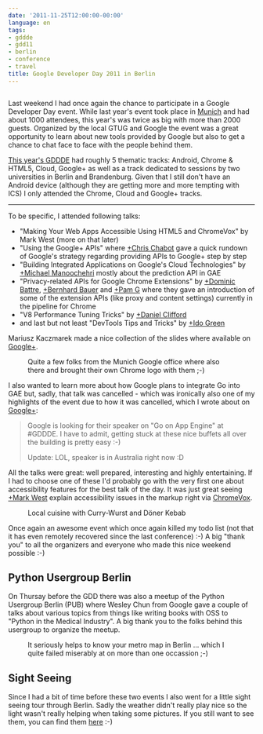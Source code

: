 ```yaml
---
date: '2011-11-25T12:00:00-00:00'
language: en
tags:
- gddde
- gdd11
- berlin
- conference
- travel
title: Google Developer Day 2011 in Berlin
---
```



<figure>
    <img src="http://photos.h10n.me/Conferences/Google-Developer-Day-2011/i-3DTX85q/0/M/DSC2464-M.jpg" alt="" />
</figure>

Last weekend I had once again the chance to participate in a Google Developer
Day event. While last year's event took place in [Munich][gddde2010] and had
about 1000 attendees, this year's was twice as big with more than 2000 guests.
Organized by the local GTUG and Google the event was a great opportunity to
learn about new tools provided by Google but also to get a chance to chat face
to face with the people behind them.

[This year's GDDDE][gddde2011] had roughly 5 thematic tracks: Android, Chrome
& HTML5, Cloud, Google+ as well as a track dedicated to sessions by two
universities in Berlin and Brandenburg. Given that I still don't have an
Android device (although they are getting more and more tempting with ICS) I
only attended the Chrome, Cloud and Google+ tracks.

-------------------------------

To be specific, I attended following talks:

* "Making Your Web Apps Accessible Using HTML5 and ChromeVox" by Mark West
  (more on that later)
* "Using the Google+ APIs" where [+Chris Chabot][] gave a
  quick rundown of Google's strategy regarding providing APIs to Google+ step
  by step
* "Building Integrated Applications on Google's Cloud Technologies" by
  [+Michael Manoochehri][] mostly
  about the prediction API in GAE
* "Privacy-related APIs for Google Chrome Extensions" by [+Dominic Battre][],
  [+Bernhard Bauer][] and [+Pam G][] where they gave an introduction of some
  of the extension APIs (like proxy and content settings) currently in the
  pipeline for Chrome
* "V8 Performance Tuning Tricks" by [+Daniel Clifford][]
* and last but not least "DevTools Tips and Tricks" by [+Ido Green][]

Mariusz Kaczmarek made a nice collection of the slides where available on
[Google+][slides].

<figure>
    <img src="http://photos.h10n.me/Conferences/Google-Developer-Day-2011/i-jRBNsbm/1/M/DSC2510-M.jpg" alt="" />
    <figcaption>Quite a few folks from the Munich Google office where also
    there and brought their own Chrome logo with them ;-)</figcaption>
</figure>

I also wanted to learn more about how Google plans to integrate Go into GAE
but, sadly, that talk was cancelled - which was ironically also one of my
highlights of the event due to how it was cancelled, which I wrote about on
[Google+](https://plus.google.com/113094980234917686027/posts/6EWvcJkhudz):


> Google is looking for their speaker on "Go on App Engine" at #GDDDE. I have to
> admit, getting stuck at these nice buffets all over the building is pretty
> easy :-)
> 
> Update: LOL, speaker is in Australia right now :D


All the talks were great: well prepared, interesting and highly entertaining.
If I had to choose one of these I'd probably go with the very first one about
accessibility features for the best talk of the day. It was just great seeing
[+Mark West][] explain accessibility issues in the markup right via [ChromeVox][].

<figure>
    <img src="http://photos.h10n.me/Conferences/Google-Developer-Day-2011/i-jrSmk7n/0/M/DSC2526-M.jpg" alt="" />
    <figcaption>Local cuisine with Curry-Wurst and Döner Kebab</figcaption>
</figure>

Once again an awesome event which once again killed my todo list (not that it
has even remotely recovered since the last conference) :-) A big "thank you"
to all the organizers and everyone who made this nice weekend possible :-)

## Python Usergroup Berlin

On Thursay before the GDD there was also a meetup of the Python Usergroup
Berlin (PUB) where Wesley Chun from Google gave a couple of talks about
various topics from things like writing books with OSS to "Python in the
Medical Industry". A big thank you to the folks behind this usergroup to
organize the meetup.

<figure>
    <img src="http://photos.h10n.me/Conferences/Google-Developer-Day-2011/i-dWrQXqc/0/M/DSC225345tonemapped-M.jpg" alt="" />
    <figcaption>It seriously helps to know your metro map in Berlin ... which
    I quite failed miserably at on more than one occassion ;-)</figcaption>
</figure>


## Sight Seeing

Since I had a bit of time before these two events I also went for a little
sight seeing tour through Berlin. Sadly the weather didn't really play nice so
the light wasn't really helping when taking some pictures.  If you still want
to see them, you can find them [here][photos] :-)


[+Chris Chabot]: https://plus.google.com/u/0/108189587050871927619/about
[+Michael Manoochehri]: https://plus.google.com/u/0/106641576811513429422/about
[+Mark West]: https://plus.google.com/u/0/104437754419996754779/about
[slides]: https://plus.google.com/u/0/104005370658696101293/posts/fp1uRtfH54p
[+Dominic Battre]:  https://plus.google.com/112873151164142266017/about
[gddde2011]: http://www.google.com/events/developerday/2011/berlin/
[+Bernhard Bauer]: https://plus.google.com/115694015162830643333/about
[+Pam G]: https://plus.google.com/111409943640059245707/posts
[gddde2010]: http://www.google.com/events/developerday/2010/munich/
[+Daniel Clifford]: https://plus.google.com/111909581069462963574/about
[+Ido Green]: https://plus.google.com/101709676645745930035/about
[ChromeVox]: https://chrome.google.com/webstore/detail/kgejglhpjiefppelpmljglcjbhoiplfn
[photos]: http://photos.h10n.me/Conferences/Google-Developer-Day-2011/20146820_fJZKWs#1590625306_sVNxjDm
